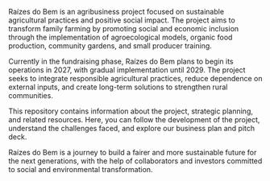 Raízes do Bem is an agribusiness project focused on sustainable agricultural practices and positive social impact. The project aims to transform family farming by promoting social and economic inclusion through the implementation of agroecological models, organic food production, community gardens, and small producer training.

Currently in the fundraising phase, Raízes do Bem plans to begin its operations in 2027, with gradual implementation until 2029. The project seeks to integrate responsible agricultural practices, reduce dependence on external inputs, and create long-term solutions to strengthen rural communities.

This repository contains information about the project, strategic planning, and related resources. Here, you can follow the development of the project, understand the challenges faced, and explore our business plan and pitch deck.

Raízes do Bem is a journey to build a fairer and more sustainable future for the next generations, with the help of collaborators and investors committed to social and environmental transformation.
